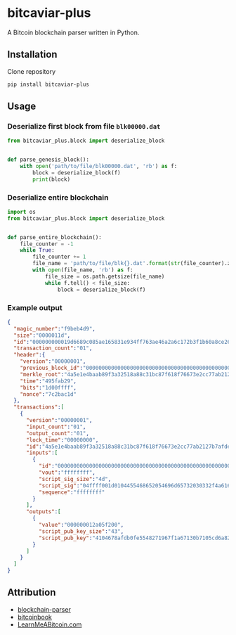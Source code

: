 # bitcaviar-plus
A Bitcoin blockchain parser written in Python.

## Installation
Clone repository
```bash
pip install bitcaviar-plus
```

## Usage
### Deserialize first block from file `blk00000.dat`
```python
from bitcaviar_plus.block import deserialize_block


def parse_genesis_block():
    with open('path/to/file/blk00000.dat', 'rb') as f:
        block = deserialize_block(f)
        print(block)
```

### Deserialize entire blockchain
```python
import os
from bitcaviar_plus.block import deserialize_block


def parse_entire_blockchain():
    file_counter = -1
    while True:
        file_counter += 1
        file_name = 'path/to/file/blk{}.dat'.format(str(file_counter).zfill(5))
        with open(file_name, 'rb') as f:
            file_size = os.path.getsize(file_name)
            while f.tell() < file_size:
                block = deserialize_block(f)
```

### Example output
```json
{
  "magic_number":"f9beb4d9",
  "size":"0000011d",
  "id":"000000000019d6689c085ae165831e934ff763ae46a2a6c172b3f1b60a8ce26f",
  "transaction_count":"01",
  "header":{
    "version":"00000001",
    "previous_block_id":"0000000000000000000000000000000000000000000000000000000000000000",
    "merkle_root":"4a5e1e4baab89f3a32518a88c31bc87f618f76673e2cc77ab2127b7afdeda33b",
    "time":"495fab29",
    "bits":"1d00ffff",
    "nonce":"7c2bac1d"
  },
  "transactions":[
    {
      "version":"00000001",
      "input_count":"01",
      "output_count":"01",
      "lock_time":"00000000",
      "id":"4a5e1e4baab89f3a32518a88c31bc87f618f76673e2cc77ab2127b7afdeda33b",
      "inputs":[
        {
          "id":"0000000000000000000000000000000000000000000000000000000000000000",
          "vout":"ffffffff",
          "script_sig_size":"4d",
          "script_sig":"04ffff001d0104455468652054696d65732030332f4a616e2f32303039204368616e63656c6c6f72206f6e206272696e6b206f66207365636f6e64206261696c6f757420666f722062616e6b73",
          "sequence":"ffffffff"
        }
      ],
      "outputs":[
        {
          "value":"000000012a05f200",
          "script_pub_key_size":"43",
          "script_pub_key":"4104678afdb0fe5548271967f1a67130b7105cd6a828e03909a67962e0ea1f61deb649f6bc3f4cef38c4f35504e51ec112de5c384df7ba0b8d578a4c702b6bf11d5fac"
        }
      ]
    }
  ]
}
```

## Attribution
- [blockchain-parser](https://github.com/ragestack/blockchain-parser/blob/master/blockchain-parser.py)
- [bitcoinbook](https://github.com/bitcoinbook/bitcoinbook)
- [LearnMeABitcoin.com](https://learnmeabitcoin.com)